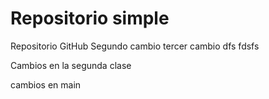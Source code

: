 # Repositorio simple
Repositorio GitHub 
Segundo cambio
tercer cambio
dfs fdsfs


Cambios en la segunda clase

cambios en main